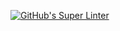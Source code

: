 [![GitHub's Super Linter](https://github.com/ICS4U-Programming-Kent-Gatera/Intro-07-Java-TryCatch/workflows/GitHub's%20Super%20Linter/badge.svg)](https://github.com/ICS4U-Programming-Kent-Gatera/Intro-07-Java-TryCatch/actions)
